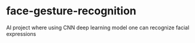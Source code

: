 # face-gesture-recognition
AI project where using CNN deep learning model one can recognize facial expressions
